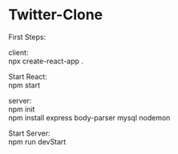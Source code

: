 ﻿# Twitter-Clone

First Steps: <br>

client: <br>
npx create-react-app . <br>

Start React: <br>
npm start <br>


server: <br>
npm init <br>
npm install express body-parser mysql nodemon<br>

Start Server: <br>
npm run devStart <br>
